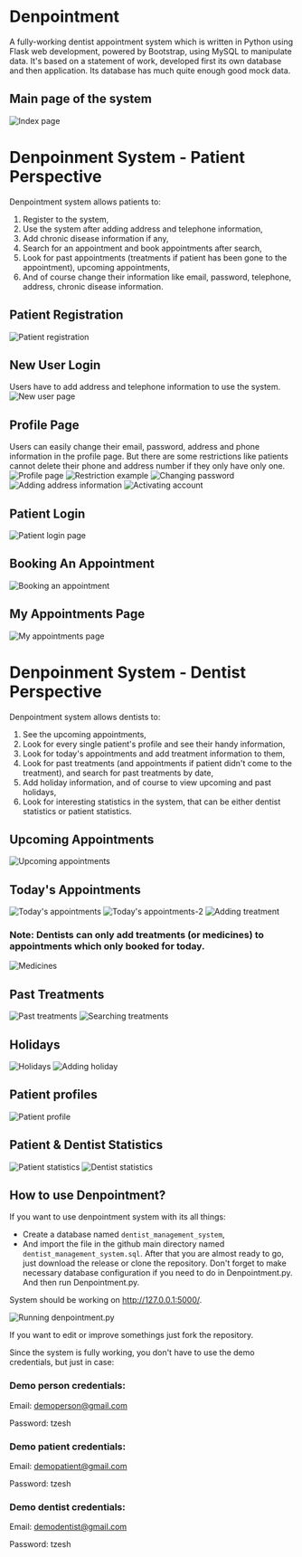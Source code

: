 # Denpointment
A fully-working dentist appointment system which is written in Python using Flask web development, powered by Bootstrap, using MySQL to manipulate data. It's based on a statement of work, developed first its own database and then application. Its database has much quite enough good mock data.

## Main page of the system
![Index page](https://imgur.com/t6Hdc5k.png)

# Denpoinment System - Patient Perspective
Denpointment system allows patients to:
1. Register to the system,
2. Use the system after adding address and telephone information,
3. Add chronic disease information if any,
5. Search for an appointment and book appointments after search,
6. Look for past appointments (treatments if patient has been gone to the appointment), upcoming appointments,
7. And of course change their information like email, password, telephone, address, chronic disease information.

## Patient Registration
![Patient registration](https://imgur.com/nV2d6qF.png)

## New User Login
Users have to add address and telephone information to use the system.
![New user page](https://imgur.com/GbLRAnM.png)

## Profile Page
Users can easily change their email, password, address and phone information in the profile page. But there are some restrictions like patients cannot delete their phone and address number if they only have only one.
![Profile page](https://imgur.com/P2Ll0ow.png)
![Restriction example](https://imgur.com/LSTkyX0.png)
![Changing password](https://imgur.com/ozVFdBr.png)
![Adding address information](https://imgur.com/xNerPop.png)
![Activating account](https://imgur.com/lkJy5bj.png)
## Patient Login
![Patient login page](https://imgur.com/mCYRMmo.png)

## Booking An Appointment
![Booking an appointment](https://imgur.com/7B8tVOj.png)

## My Appointments Page
![My appointments page](https://imgur.com/aJxer79.png)

# Denpoinment System - Dentist Perspective
Denpointment system allows dentists to:
1. See the upcoming appointments,
2. Look for every single patient's profile and see their handy information,
3. Look for today's appointments and add treatment information to them,
4. Look for past treatments (and appointments if patient didn't come to the treatment), and search for past treatments by date,
5. Add holiday information, and of course to view upcoming and past holidays,
6. Look for interesting statistics in the system, that can be either dentist statistics or patient statistics.

## Upcoming Appointments
![Upcoming appointments](https://imgur.com/bHQpG6r.png)

## Today's Appointments
![Today's appointments](https://imgur.com/hQJqB7e.png)
![Today's appointments-2](https://imgur.com/Rz4D3nm.png)
![Adding treatment](https://imgur.com/84H1afl.png)
### Note: Dentists can only add treatments (or medicines) to appointments which only booked for today.
![Medicines](https://imgur.com/s1jZQ2A.png)

## Past Treatments
![Past treatments](https://imgur.com/fxjdYEf.png)
![Searching treatments](https://imgur.com/OdvMrZy.png)

## Holidays
![Holidays](https://imgur.com/4A81i7r.png)
![Adding holiday](https://imgur.com/5iT12sA.png)

## Patient profiles
![Patient profile](https://imgur.com/5hT2d2k.png)

## Patient & Dentist Statistics
![Patient statistics](https://imgur.com/6CA082x.png)
![Dentist statistics](https://imgur.com/z3JeWbw.png)

## How to use Denpointment?
If you want to use denpointment system with its all things: 
- Create a database named `dentist_management_system`,
- And import the file in the github main directory named `dentist_management_system.sql`.
After that you are almost ready to go, just download the release or clone the repository. Don't forget to make necessary database configuration if you need to do in Denpointment.py. And then run Denpointment.py.

System should be working on http://127.0.0.1:5000/.

![Running denpointment.py](https://imgur.com/UvlNwx7.png)

If you want to edit or improve somethings just fork the repository.

Since the system is fully working, you don't have to use the demo credentials, but just in case:

### Demo person credentials:

Email: demoperson@gmail.com

Password: tzesh

### Demo patient credentials:

Email: demopatient@gmail.com

Password: tzesh

### Demo dentist credentials:

Email: demodentist@gmail.com

Password: tzesh
